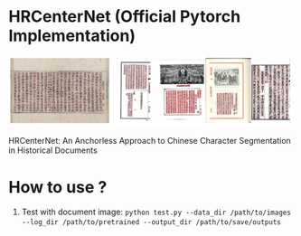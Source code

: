 # HRCenterNet (Official Pytorch Implementation)

![results](https://github.com/Tverous/HRCenterNet/blob/main/images/results.JPG)

HRCenterNet: An Anchorless Approach to Chinese Character Segmentation in Historical Documents


# How to use ?

1) Test with document image:
`python test.py --data_dir /path/to/images --log_dir /path/to/pretrained --output_dir /path/to/save/outputs`
